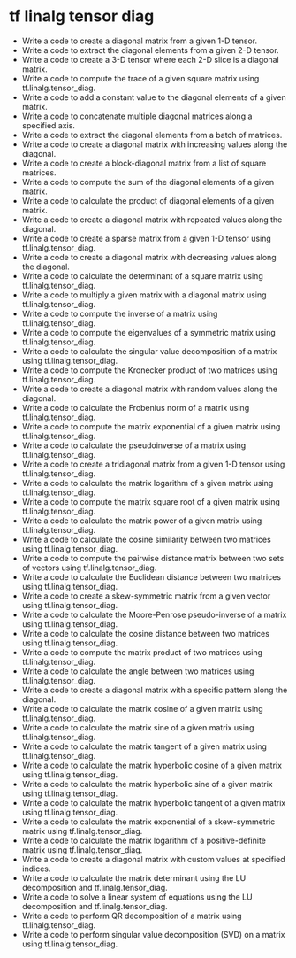 # tf linalg tensor diag

- Write a code to create a diagonal matrix from a given 1-D tensor.
- Write a code to extract the diagonal elements from a given 2-D tensor.
- Write a code to create a 3-D tensor where each 2-D slice is a diagonal matrix.
- Write a code to compute the trace of a given square matrix using tf.linalg.tensor_diag.
- Write a code to add a constant value to the diagonal elements of a given matrix.
- Write a code to concatenate multiple diagonal matrices along a specified axis.
- Write a code to extract the diagonal elements from a batch of matrices.
- Write a code to create a diagonal matrix with increasing values along the diagonal.
- Write a code to create a block-diagonal matrix from a list of square matrices.
- Write a code to compute the sum of the diagonal elements of a given matrix.
- Write a code to calculate the product of diagonal elements of a given matrix.
- Write a code to create a diagonal matrix with repeated values along the diagonal.
- Write a code to create a sparse matrix from a given 1-D tensor using tf.linalg.tensor_diag.
- Write a code to create a diagonal matrix with decreasing values along the diagonal.
- Write a code to calculate the determinant of a square matrix using tf.linalg.tensor_diag.
- Write a code to multiply a given matrix with a diagonal matrix using tf.linalg.tensor_diag.
- Write a code to compute the inverse of a matrix using tf.linalg.tensor_diag.
- Write a code to compute the eigenvalues of a symmetric matrix using tf.linalg.tensor_diag.
- Write a code to calculate the singular value decomposition of a matrix using tf.linalg.tensor_diag.
- Write a code to compute the Kronecker product of two matrices using tf.linalg.tensor_diag.
- Write a code to create a diagonal matrix with random values along the diagonal.
- Write a code to calculate the Frobenius norm of a matrix using tf.linalg.tensor_diag.
- Write a code to compute the matrix exponential of a given matrix using tf.linalg.tensor_diag.
- Write a code to calculate the pseudoinverse of a matrix using tf.linalg.tensor_diag.
- Write a code to create a tridiagonal matrix from a given 1-D tensor using tf.linalg.tensor_diag.
- Write a code to calculate the matrix logarithm of a given matrix using tf.linalg.tensor_diag.
- Write a code to compute the matrix square root of a given matrix using tf.linalg.tensor_diag.
- Write a code to calculate the matrix power of a given matrix using tf.linalg.tensor_diag.
- Write a code to calculate the cosine similarity between two matrices using tf.linalg.tensor_diag.
- Write a code to compute the pairwise distance matrix between two sets of vectors using tf.linalg.tensor_diag.
- Write a code to calculate the Euclidean distance between two matrices using tf.linalg.tensor_diag.
- Write a code to create a skew-symmetric matrix from a given vector using tf.linalg.tensor_diag.
- Write a code to calculate the Moore-Penrose pseudo-inverse of a matrix using tf.linalg.tensor_diag.
- Write a code to calculate the cosine distance between two matrices using tf.linalg.tensor_diag.
- Write a code to compute the matrix product of two matrices using tf.linalg.tensor_diag.
- Write a code to calculate the angle between two matrices using tf.linalg.tensor_diag.
- Write a code to create a diagonal matrix with a specific pattern along the diagonal.
- Write a code to calculate the matrix cosine of a given matrix using tf.linalg.tensor_diag.
- Write a code to calculate the matrix sine of a given matrix using tf.linalg.tensor_diag.
- Write a code to calculate the matrix tangent of a given matrix using tf.linalg.tensor_diag.
- Write a code to calculate the matrix hyperbolic cosine of a given matrix using tf.linalg.tensor_diag.
- Write a code to calculate the matrix hyperbolic sine of a given matrix using tf.linalg.tensor_diag.
- Write a code to calculate the matrix hyperbolic tangent of a given matrix using tf.linalg.tensor_diag.
- Write a code to calculate the matrix exponential of a skew-symmetric matrix using tf.linalg.tensor_diag.
- Write a code to calculate the matrix logarithm of a positive-definite matrix using tf.linalg.tensor_diag.
- Write a code to create a diagonal matrix with custom values at specified indices.
- Write a code to calculate the matrix determinant using the LU decomposition and tf.linalg.tensor_diag.
- Write a code to solve a linear system of equations using the LU decomposition and tf.linalg.tensor_diag.
- Write a code to perform QR decomposition of a matrix using tf.linalg.tensor_diag.
- Write a code to perform singular value decomposition (SVD) on a matrix using tf.linalg.tensor_diag.